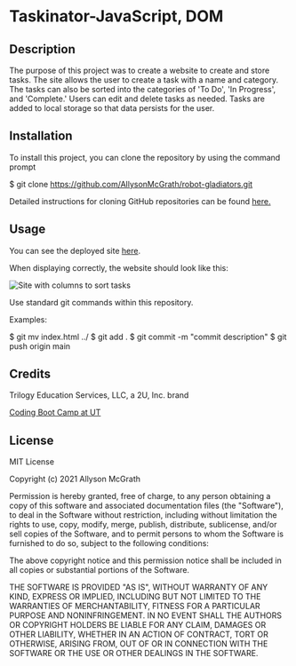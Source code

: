 # Taskinator-JavaScript, DOM

## Description

The purpose of this project was to create a website to create and store tasks. The site allows the user to create a task with a name and category. The tasks can also be sorted into the categories of 'To Do', 'In Progress', and 'Complete.' Users can edit and delete tasks as needed. Tasks are added to local storage so that data persists for the user.

## Installation

To install this project, you can clone the repository by using the command prompt

$ git clone https://github.com/AllysonMcGrath/robot-gladiators.git

Detailed instructions for cloning GitHub repositories can be found [here.](https://docs.github.com/en/github/creating-cloning-and-archiving-repositories/cloning-a-repository-from-github/cloning-a-repository)



## Usage

You can see the deployed site [here](https://allysonmcgrath.github.io/taskinator/).

When displaying correctly, the website should look like this:

![Site with columns to sort tasks](./assets/images.taskinatorsite.JPG)


Use standard git commands within this repository.

Examples:

$ git mv index.html ../
$ git add .
$ git commit -m "commit description"
$ git push origin main

## Credits

Trilogy Education Services, LLC, a 2U, Inc. brand

[Coding Boot Camp at UT](https://github.com/the-Coding-Boot-Camp-at-UT)


## License

MIT License

Copyright (c) 2021 Allyson McGrath

Permission is hereby granted, free of charge, to any person obtaining a copy
of this software and associated documentation files (the "Software"), to deal
in the Software without restriction, including without limitation the rights
to use, copy, modify, merge, publish, distribute, sublicense, and/or sell
copies of the Software, and to permit persons to whom the Software is
furnished to do so, subject to the following conditions:

The above copyright notice and this permission notice shall be included in all
copies or substantial portions of the Software.

THE SOFTWARE IS PROVIDED "AS IS", WITHOUT WARRANTY OF ANY KIND, EXPRESS OR
IMPLIED, INCLUDING BUT NOT LIMITED TO THE WARRANTIES OF MERCHANTABILITY,
FITNESS FOR A PARTICULAR PURPOSE AND NONINFRINGEMENT. IN NO EVENT SHALL THE
AUTHORS OR COPYRIGHT HOLDERS BE LIABLE FOR ANY CLAIM, DAMAGES OR OTHER
LIABILITY, WHETHER IN AN ACTION OF CONTRACT, TORT OR OTHERWISE, ARISING FROM,
OUT OF OR IN CONNECTION WITH THE SOFTWARE OR THE USE OR OTHER DEALINGS IN THE
SOFTWARE.
